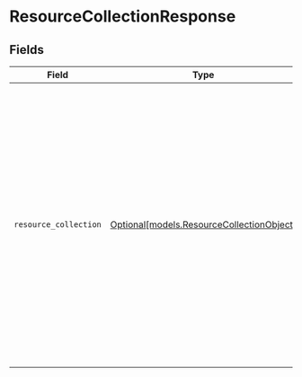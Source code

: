# ResourceCollectionResponse


## Fields

| Field                                                                                                                                                                                                                                                                                                                                            | Type                                                                                                                                                                                                                                                                                                                                             | Required                                                                                                                                                                                                                                                                                                                                         | Description                                                                                                                                                                                                                                                                                                                                      | Example                                                                                                                                                                                                                                                                                                                                          |
| ------------------------------------------------------------------------------------------------------------------------------------------------------------------------------------------------------------------------------------------------------------------------------------------------------------------------------------------------ | ------------------------------------------------------------------------------------------------------------------------------------------------------------------------------------------------------------------------------------------------------------------------------------------------------------------------------------------------ | ------------------------------------------------------------------------------------------------------------------------------------------------------------------------------------------------------------------------------------------------------------------------------------------------------------------------------------------------ | ------------------------------------------------------------------------------------------------------------------------------------------------------------------------------------------------------------------------------------------------------------------------------------------------------------------------------------------------ | ------------------------------------------------------------------------------------------------------------------------------------------------------------------------------------------------------------------------------------------------------------------------------------------------------------------------------------------------ |
| `resource_collection`                                                                                                                                                                                                                                                                                                                            | [Optional[models.ResourceCollectionObject]](../models/resourcecollectionobject.md)                                                                                                                                                                                                                                                               | :heavy_minus_sign:                                                                                                                                                                                                                                                                                                                               | N/A                                                                                                                                                                                                                                                                                                                                              | {<br/>"created_at": "2011-07-20T22:55:29Z",<br/>"id": 35436,<br/>"resources": [<br/>{<br/>"deleted": false,<br/>"identifier": "email_on_ticket_solved",<br/>"resource_id": 10824486485524,<br/>"type": "triggers"<br/>},<br/>{<br/>"deleted": false,<br/>"identifier": "support_description",<br/>"resource_id": 10824486482580,<br/>"type": "ticket_fields"<br/>}<br/>],<br/>"updated_at": "2011-07-20T22:55:29Z"<br/>} |